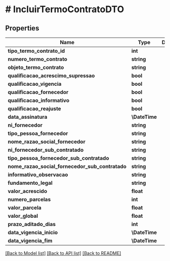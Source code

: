 # # IncluirTermoContratoDTO

## Properties

Name | Type | Description | Notes
------------ | ------------- | ------------- | -------------
**tipo_termo_contrato_id** | **int** |  |
**numero_termo_contrato** | **string** |  | [optional]
**objeto_termo_contrato** | **string** |  |
**qualificacao_acrescimo_supressao** | **bool** |  |
**qualificacao_vigencia** | **bool** |  |
**qualificacao_fornecedor** | **bool** |  |
**qualificacao_informativo** | **bool** |  |
**qualificacao_reajuste** | **bool** |  |
**data_assinatura** | **\DateTime** |  |
**ni_fornecedor** | **string** |  | [optional]
**tipo_pessoa_fornecedor** | **string** |  | [optional]
**nome_razao_social_fornecedor** | **string** |  | [optional]
**ni_fornecedor_sub_contratado** | **string** |  | [optional]
**tipo_pessoa_fornecedor_sub_contratado** | **string** |  | [optional]
**nome_razao_social_fornecedor_sub_contratado** | **string** |  | [optional]
**informativo_observacao** | **string** |  | [optional]
**fundamento_legal** | **string** |  | [optional]
**valor_acrescido** | **float** |  | [optional]
**numero_parcelas** | **int** |  | [optional]
**valor_parcela** | **float** |  | [optional]
**valor_global** | **float** |  | [optional]
**prazo_aditado_dias** | **int** |  | [optional]
**data_vigencia_inicio** | **\DateTime** |  | [optional]
**data_vigencia_fim** | **\DateTime** |  | [optional]

[[Back to Model list]](../../README.md#models) [[Back to API list]](../../README.md#endpoints) [[Back to README]](../../README.md)

